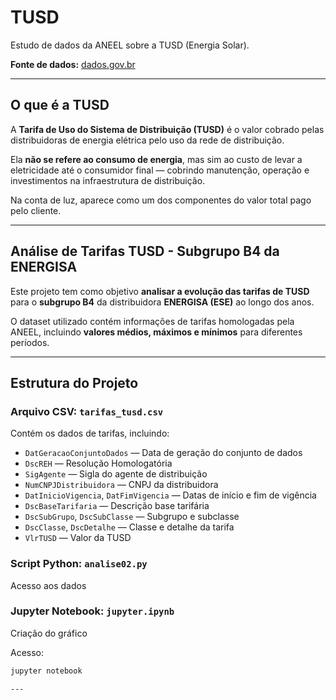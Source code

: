 # TUSD

Estudo de dados da ANEEL sobre a TUSD (Energia Solar).

**Fonte de dados:** [dados.gov.br](https://dados.gov.br/dados/conjuntos-dados/tarifas-distribuidoras-energia-eletrica)

---

## O que é a TUSD

A **Tarifa de Uso do Sistema de Distribuição (TUSD)** é o valor cobrado pelas distribuidoras de energia elétrica pelo uso da rede de distribuição.  

Ela **não se refere ao consumo de energia**, mas sim ao custo de levar a eletricidade até o consumidor final — cobrindo manutenção, operação e investimentos na infraestrutura de distribuição.  

Na conta de luz, aparece como um dos componentes do valor total pago pelo cliente.

---

## Análise de Tarifas TUSD - Subgrupo B4 da ENERGISA

Este projeto tem como objetivo **analisar a evolução das tarifas de TUSD** para o **subgrupo B4** da distribuidora **ENERGISA (ESE)** ao longo dos anos.  

O dataset utilizado contém informações de tarifas homologadas pela ANEEL, incluindo **valores médios, máximos e mínimos** para diferentes períodos.

---

## Estrutura do Projeto

### Arquivo CSV: `tarifas_tusd.csv`

Contém os dados de tarifas, incluindo:

- `DatGeracaoConjuntoDados` — Data de geração do conjunto de dados  
- `DscREH` — Resolução Homologatória  
- `SigAgente` — Sigla do agente de distribuição  
- `NumCNPJDistribuidora` — CNPJ da distribuidora  
- `DatInicioVigencia`, `DatFimVigencia` — Datas de início e fim de vigência  
- `DscBaseTarifaria` — Descrição base tarifária  
- `DscSubGrupo`, `DscSubClasse` — Subgrupo e subclasse  
- `DscClasse`, `DscDetalhe` — Classe e detalhe da tarifa  
- `VlrTUSD` — Valor da TUSD  

### Script Python: `analise02.py`

Acesso aos dados 

### Jupyter Notebook: `jupyter.ipynb`

Criação do gráfico

Acesso:

```bash
jupyter notebook

---



